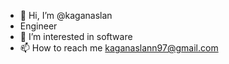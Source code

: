 - 👋 Hi, I’m @kaganaslan
-  Engineer
- 👀 I’m interested in software 
- 📫 How to reach me kaganaslann97@gmail.com
<!---
kaganaslan/kaganaslan is a ✨ special ✨ repository because its `README.md` (this file) appears on your GitHub profile.
You can click the Preview link to take a look at your changes.
--->
